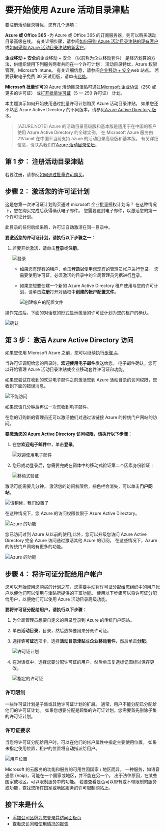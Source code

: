 <properties
    pageTitle="要开始使用 Azure 活动目录津贴"
    description="解释如何注册 Azure 活动目录高级版通过批量许可的 web 站点的主题。"
    services="active-directory"
    documentationCenter=""
    authors="markusvi"
    manager="femila" 
    editor=""/>

<tags
    ms.service="active-directory"
    ms.workload="infrastructure-services"
    ms.tgt_pltfrm="na"
    ms.devlang="na"
    ms.topic="get-started-article"
    ms.date="08/16/2016"
    ms.author="markvi"/>

# <a name="getting-started-with-azure-active-directory-premium"></a>要开始使用 Azure 活动目录津贴


要注册活动目录特优，您有几个选项︰ 

**Azure 或 Office 365** -为 Azure 或 Office 365 的订阅服务器，则可以购买活动目录高级在线。 有关详细步骤，请参阅[如何采购 Azure 活动目录津贴的现有客户](https://channel9.msdn.com/Series/Azure-Active-Directory-Videos-Demos/How-to-Purchase-Azure-Active-Directory-Premium-Existing-Customer)或[如何采购 Azure 活动目录津贴的新客户](https://channel9.msdn.com/Series/Azure-Active-Directory-Videos-Demos/How-to-Purchase-Azure-Active-Directory-Premium-New-Customers)。  

**企业移动 + 安全**的企业移动 + 安全 （以前称为企业移动套件） 是经济划算的方法，供组织使用下列服务两者共同在一个许可计划︰ 活动目录特优，Azure 权限管理，Microsoft Intune。 有关详细信息，请参阅[企业移动 + 安全](https://www.microsoft.com/en-us/server-cloud/enterprise-mobility/overview.aspx)web 站点。 若要获取电子免费 30 天试用版，请单击[此处](https://portal.office.com/Signup/Signup.aspx?OfferId=2E63A04D-BE0B-4A0F-A8CF-407C1C299221&dl=EMS&ali=1#0)。


**Microsoft 批量许可**的 Azure 活动目录津贴可通过[Microsoft 企业协议](https://www.microsoft.com/en-us/licensing/licensing-programs/enterprise.aspx)（250 或更多的许可证） 或[打开批量许可证](https://www.microsoft.com/en-us/licensing/licensing-programs/open-license.aspx)（5 — 250 许可证） 计划。


本主题演示如何开始使用通过批量许可计划购买 Azure 活动目录津贴。 如果您还不熟悉 Azure Active Directory 的不同版本，请参见[Azure Active Directory 版本](active-directory-editions.md)。  

> [AZURE.NOTE]
Azure 的活动目录高级版和基本版是适用于在中国的客户使用 Azure Active Directory 的全球实例。 在 Microsoft Azure 服务由 21Vianet 在中国不当前支持 azure 的活动目录高级版和基本版。 有关详细信息，请联系我们在[Azure 活动目录论坛](https://feedback.azure.com/forums/169401-azure-active-directory/)。




## <a name="step-1-sign-up-for-active-directory-premium"></a>第 1 步︰ 注册活动目录津贴

若要注册，请参阅[如何通过批量许可购买](http://www.microsoft.com/en-us/licensing/how-to-buy/how-to-buy.aspx)。



## <a name="step-2-activate-your-license-plan"></a>步骤 2︰ 激活您的许可证计划

这是您第一次许可证计划购买通过 microsoft 企业批量授权计划吗？
在这种情况下，您在购买完成后获得确认电子邮件。
您需要这封电子邮件，以激活您的第一个许可证计划。

此目录的任何后续采购，许可证自动激活在同一目录中。



**要激活您的许可证计划，请执行以下步骤之一︰**


1. 若要开始激活，请单击**登录**或**注册**。

    ![登录][1]



    - 如果您有现有的租户，单击**登录以**使用您现有的管理员帐户进行登录。 您需要使用许可证，必须激活的目录中的全局管理员凭据进行登录。

    - 如果您想要创建一个新的 Azure Active Directory 租户使用与您的许可计划，请单击**注册**打开对话框中**创建的帐户配置文件**。

        ![创建帐户的配置文件][2]

操作完成后，下面的对话框的形式显示激活的许可证计划为您的租户的确认。

![确认][3]

## <a name="step-3-activate-your-azure-active-directory-access"></a>第 3 步︰ 激活 Azure Active Directory 访问

如果您使用 Microsoft Azure 之前，您可以继续执行[步骤 4](#step-4-assign-license-to-user-accounts)。 

当许可证调配给您的目录时，**欢迎使用电子邮件**发送给您。 电子邮件确认，您可以开始管理 Azure 活动目录津贴或企业移动套件许可证和功能。 

如果您尝试在收到的欢迎电子邮件之前激活您到 Azure 活动目录的访问权限，您收到下面的错误消息。 

![不能访问][9]

如果您请几分钟后再试一次您收到电子邮件。

在您的订购新的管理员还可以激活他们对通过该链接 Azure 的传统门户网站的访问。






**要激活您的 Azure Active Directory 访问权限，请执行以下步骤︰**

1. 在您**欢迎电子邮件**中，单击**登录**。 
    
    ![欢迎使用电子邮件][4]

2. 您已成功登录后，您需要完成在窗体中的移动式验证第二个因素身份验证︰

    ![移动式验证][5]

激活可能需要几分钟。 激活您的访问权限后，棕色栏会消失，可以单击**门户网站**。

![请稍候，我们设置了][6]

在这种情况下，您 Azure 的访问权限仅限于 Azure Active Directory。

![Azure 的功能][7]

您已访问过到 Azure 从以前的使用;此外，您可以升级您访问 Azure Active Directory 完全 Azure 访问通过激活其他 Azure 的订阅。 在这些情况下，Azure 的传统门户网站有更多的功能。

![Azure 的功能][8]



## <a name="step-4-assign-license-to-user-accounts"></a>步骤 4︰ 将许可证分配给用户帐户

您可以开始使用您购买的计划之前，您需要手动将许可证分配给您组织中的用户帐户以便他们可以使用与津贴所提供的丰富功能。 使用以下步骤可以将许可证分配给用户，以便他们可以使用 Azure 活动目录高级功能。

**要将许可证分配给用户，请执行以下步骤︰**

1. 为全局管理员想要自定义的目录登录到 Azure 的传统门户网站。
2. 单击**活动目录**，目录，然后选择要用来分派许可证。
3. 选择**许可证**选项卡，选择**活动目录津贴**或**企业移动套件**，然后单击**分配**。

    ![许可证计划][10]

4. 在对话框中，选择您要分配许可证的用户，然后单击复选标记图标以保存更改。

    ![指定的许可证][11]

### <a name="license-restrictions"></a>许可限制

一些许可证计划是子集或其他许可证计划的扩展。 通常，用户不能分配已分配给他们的许可证计划。 如果您想要分配是超集的许可证计划，您需要首先删除子集的许可证计划。

### <a name="license-requirements"></a>许可证要求

当您将许可证分配给用户时，可以在他们的帐户属性中指定主要使用位置。 如果未指定使用位置，租户的位置将自动指派给用户。

![用户位置][12]

Microsoft 的云服务的功能和服务的可用性因国家 / 地区而异。 一种服务，如语音通信 (Voip)，可能在一个国家或地区，并不能在另一个。 出于法律原因，在某些国家或地区，可以限制服务中的功能。 若要查看是否可以带有或不带限制的服务或功能，查找您所在国家或地区服务的许可限制网站上。

## <a name="whats-next"></a>接下来是什么

- [添加公司品牌为您登录并访问面板页](active-directory-add-company-branding.md)
- [查看您访问和使用情况的报告](active-directory-view-access-usage-reports.md)

<!--Image references-->
[1]: ./media/active-directory-get-started-premium/MOLSEmail.png
[2]: ./media/active-directory-get-started-premium/MOLSAccountProfile.png
[3]: ./media/active-directory-get-started-premium/MOLSThankYou.png
[4]: ./media/active-directory-get-started-premium/AADEmail.png
[5]: ./media/active-directory-get-started-premium/SignUppage.png
[6]: ./media/active-directory-get-started-premium/Subscriptionspage.png
[7]: ./media/active-directory-get-started-premium/Premiuminportal.png
[8]: ./media/active-directory-get-started-premium/Premiuminportal_large.png
[9]: ./media/active-directory-get-started-premium/Signuppage_oops.png
[10]: ./media/active-directory-get-started-premium/contosolicenseplan.png
[11]: ./media/active-directory-get-started-premium/Assignlicensespicker.png
[12]: ./media/active-directory-get-started-premium/Usagelocation.png
